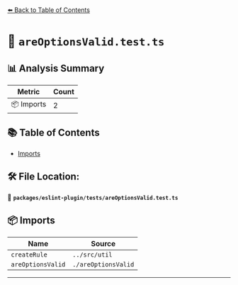 [⬅️ Back to Table of Contents](../../../index.md)

# 📄 `areOptionsValid.test.ts`

## 📊 Analysis Summary

| Metric | Count |
|--------|-------|
| 📦 Imports | 2 |

## 📚 Table of Contents

- [Imports](#imports)

## 🛠️ File Location:
📂 **`packages/eslint-plugin/tests/areOptionsValid.test.ts`**

## 📦 Imports

| Name | Source |
|------|--------|
| `createRule` | `../src/util` |
| `areOptionsValid` | `./areOptionsValid` |


---